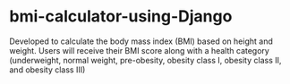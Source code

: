 # bmi-calculator-using-Django

Developed to calculate the body mass index (BMI) based on height and weight. Users will receive their BMI score along with a health category (underweight, normal weight, pre-obesity, obesity class I, obesity class II, and obesity class III)
